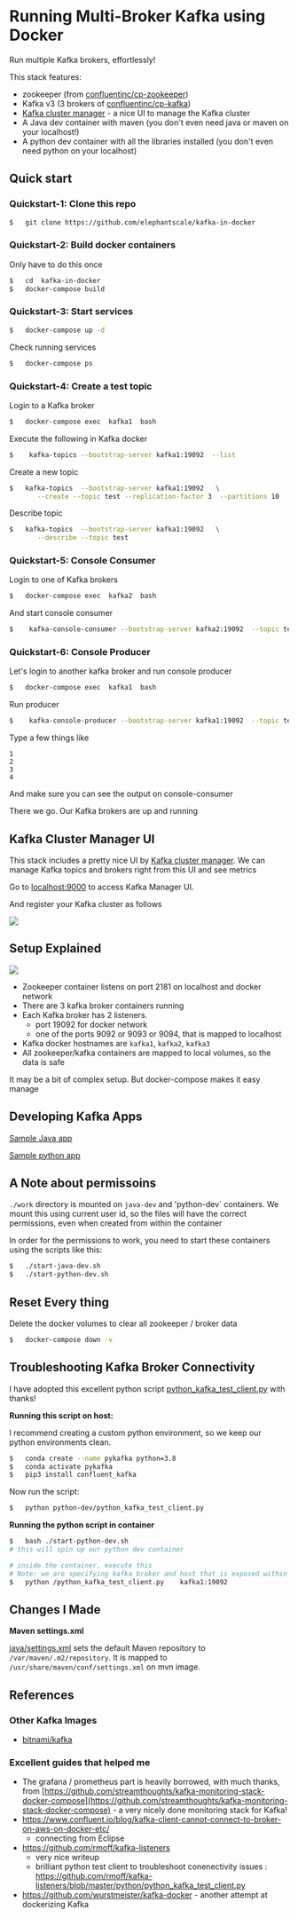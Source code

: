 # Running Multi-Broker Kafka using Docker

Run multiple Kafka brokers, effortlessly!

This stack features:

- zookeeper (from [confluentinc/cp-zookeeper](https://hub.docker.com/r/confluentinc/cp-zookeeper))
- Kafka v3 (3 brokers of [confluentinc/cp-kafka](https://hub.docker.com/r/confluentinc/cp-kafka))
- [Kafka cluster manager](https://github.com/yahoo/CMAK) - a nice UI to manage the Kafka cluster
- A Java dev container with maven (you don't even need java or maven on your localhost!)
- A python dev container with all the libraries installed (you don't even need python on your localhost)

## Quick start

### Quickstart-1: Clone this repo

```bash
$   git clone https://github.com/elephantscale/kafka-in-docker
```

### Quickstart-2: Build docker containers

Only have to do this once

```bash
$   cd  kafka-in-docker
$   docker-compose build
```

### Quickstart-3: Start services

```bash
$   docker-compose up -d
```

Check running services

```bash
$   docker-compose ps
```

### Quickstart-4: Create a test topic

Login to a Kafka broker

```bash
$   docker-compose exec  kafka1  bash
```

Execute the following in Kafka docker

```bash
$    kafka-topics --bootstrap-server kafka1:19092  --list
```

Create a new topic

```bash
$   kafka-topics  --bootstrap-server kafka1:19092   \
       --create --topic test --replication-factor 3  --partitions 10
```

Describe topic

```bash
$   kafka-topics  --bootstrap-server kafka1:19092   \
       --describe --topic test 
```

### Quickstart-5: Console Consumer

Login to one of Kafka brokers

```bash
$   docker-compose exec  kafka2  bash
```

And start console consumer

```bash
$    kafka-console-consumer --bootstrap-server kafka2:19092  --topic test
```

### Quickstart-6: Console Producer

Let's login to another kafka broker and run console producer

```bash
$   docker-compose exec  kafka1  bash
```

Run producer

```bash
$    kafka-console-producer --bootstrap-server kafka1:19092  --topic test
```

Type a few things like

```text
1
2
3
4
```

And make sure you can see the output on console-consumer

There we go.  Our Kafka brokers are up and running

## Kafka Cluster Manager UI

This stack includes a pretty nice UI by [Kafka cluster manager](https://github.com/yahoo/CMAK).  We can manage Kafka topics and brokers right from this UI and see metrics

Go to [localhost:9000](localhost:9000) to access Kafka Manager UI.

And register your Kafka cluster as follows

![](images/kafka-manager-1.png)

## Setup Explained

![](images/kafka-in-docker-1.svg)

* Zookeeper container listens on port 2181 on localhost and docker network
* There are 3 kafka broker containers running
* Each Kafka broker has 2 listeners.
    - port 19092 for docker network
    - one of the ports 9092 or 9093 or 9094, that is mapped to localhost
* Kafka docker hostnames are `kafka1`, `kafka2`, `kafka3`
* All zookeeper/kafka containers are mapped to local volumes, so the data is safe

It may be a bit of complex setup.  But docker-compose makes it easy manage

## Developing Kafka Apps

[Sample Java app](work/sample-app-java/README.md)

[Sample python app](work/sample-app-python/README.md)

## A Note about permissoins

`./work` directory is mounted on `java-dev` and 'python-dev` containers.  We mount this using current user id, so the files will have the correct permissions, even when created from within the container

In order for the permissions to work, you need to start these containers using the scripts like this:

```bash
$   ./start-java-dev.sh
$   ./start-python-dev.sh
```

## Reset Every thing

Delete the docker volumes to clear all zookeeper / broker data

```bash
$   docker-compose down -v
```

## Troubleshooting Kafka Broker Connectivity

I have adopted this excellent python script [python_kafka_test_client.py](https://github.com/rmoff/kafka-listeners/blob/master/python/python_kafka_test_client.py) with thanks!

**Running this script on host:**

I recommend creating a custom python environment, so we keep our python environments clean.

```bash
$   conda create --name pykafka python=3.8
$   conda activate pykafka
$   pip3 install confluent_kafka
```

Now run the script:

```bash
$   python python-dev/python_kafka_test_client.py 
```

**Running the python script in container**

```bash
$   bash ./start-python-dev.sh
# this will spin up our python dev container

# inside the container, execute this
# Note: we are specifying kafka broker and host that is exposed within docker network
$   python /python_kafka_test_client.py    kafka1:19092
```

## Changes I Made

**Maven settings.xml**

[java/settings.xml](java/settings.xml) sets the default Maven repository to `/var/maven/.m2/repository`.  It is mapped to `/usr/share/maven/conf/settings.xml` on mvn image.

## References

### Other Kafka Images

- [bitnami/kafka](https://hub.docker.com/r/bitnami/kafka)

### Excellent guides that helped me

- The grafana / prometheus part is heavily borrowed, with much thanks, from [https://github.com/streamthoughts/kafka-monitoring-stack-docker-compose](https://github.com/streamthoughts/kafka-monitoring-stack-docker-compose) - a very nicely done monitoring stack for Kafka!
- https://www.confluent.io/blog/kafka-client-cannot-connect-to-broker-on-aws-on-docker-etc/
    - connecting from Eclipse
- https://github.com/rmoff/kafka-listeners
	- very nice writeup
	- brilliant python test client to troubleshoot conenectivity issues : https://github.com/rmoff/kafka-listeners/blob/master/python/python_kafka_test_client.py
- https://github.com/wurstmeister/kafka-docker - another attempt at dockerizing Kafka